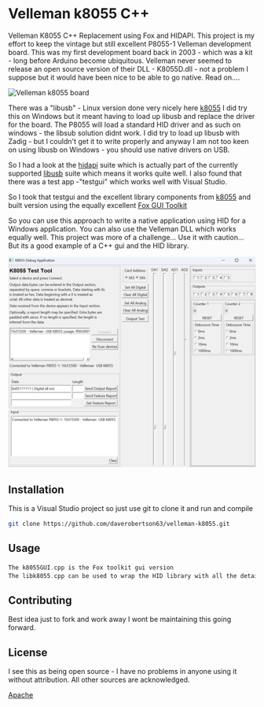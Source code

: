 # Velleman k8055 C++
 Velleman K8055 C++ Replacement using Fox and HIDAPI.  This project is my effort to keep the vintage but still excellent P8055-1 Velleman development board.  This was my first development board back in 2003 - which was a kit - long before Arduino become ubiquitous.  Velleman never seemed to release an open source version of their DLL - K8055D.dll - not a problem I suppose but it would have been nice to be able to go native.  Read on....

![Velleman k8055 board](https://raw.github.com/rm-hull/k8055/master/k8055.jpg)

There was a "libusb" - Linux version done very nicely here [k8055](https://github.com/rm-hull/k8055) I did try this on Windows but it meant having to load up libusb and replace the driver for the board.  The P8055 will load a standard HID driver and as such on windows - the libsub solution didnt work. I did try to load up libusb with Zadig - but I couldn't get it to write  properly and anyway I am not too keen on using libusb on Windows - you should use native drivers on USB. 

So I had a look at the [hidapi](https://github.com/libusb/hidapi) suite which is actually part of the currently supported [libusb](https://github.com/libusb) suite which means it works quite well.  I also found that there was a test app -"testgui" which works well with Visual Studio. 

So I took that testgui and the excellent library components from [k8055](https://github.com/rm-hull/k8055) and built version using the equally excellent [Fox GUI Toolkit](https://www.fox-toolkit.org/) 

So you can use this approach to write a native application using HID for a Windows application. You can also use the Velleman DLL which works equally well.  This project was more of a challenge… Use it with caution... But its a good example of a C++ gui and the HID library.

![Fox GUI](https://github.com/daverobertson63/velleman-k8055/blob/0a35307c10ba09186a9dd99867634ad1f66a15f9/gui.png)


## Installation

This is a Visual Studio project so just use git to clone it and run and compile

```bash
git clone https://github.com/daverobertson63/velleman-k8055.git
```

## Usage

```c++
The k8055GUI.cpp is the Fox toolkit gui version
The libk8055.cpp can be used to wrap the HID library with all the details
```

## Contributing

Best idea just to fork and work away I wont be maintaining this going forward.  

## License

I see this as being open source - I have no problems in anyone using it without attribution. All other sources are acknowledged. 

[Apache](http://opensource.org/licenses/)
